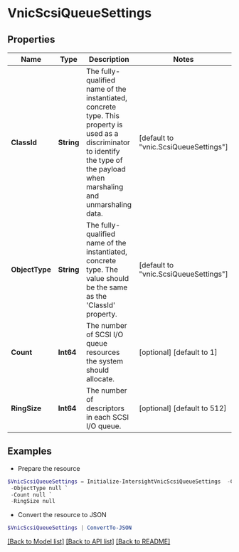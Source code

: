 # VnicScsiQueueSettings
## Properties

Name | Type | Description | Notes
------------ | ------------- | ------------- | -------------
**ClassId** | **String** | The fully-qualified name of the instantiated, concrete type. This property is used as a discriminator to identify the type of the payload when marshaling and unmarshaling data. | [default to "vnic.ScsiQueueSettings"]
**ObjectType** | **String** | The fully-qualified name of the instantiated, concrete type. The value should be the same as the &#39;ClassId&#39; property. | [default to "vnic.ScsiQueueSettings"]
**Count** | **Int64** | The number of SCSI I/O queue resources the system should allocate. | [optional] [default to 1]
**RingSize** | **Int64** | The number of descriptors in each SCSI I/O queue. | [optional] [default to 512]

## Examples

- Prepare the resource
```powershell
$VnicScsiQueueSettings = Initialize-IntersightVnicScsiQueueSettings  -ClassId null `
 -ObjectType null `
 -Count null `
 -RingSize null
```

- Convert the resource to JSON
```powershell
$VnicScsiQueueSettings | ConvertTo-JSON
```

[[Back to Model list]](../README.md#documentation-for-models) [[Back to API list]](../README.md#documentation-for-api-endpoints) [[Back to README]](../README.md)

